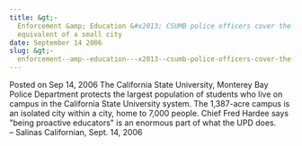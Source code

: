 ```yaml
---
title: &gt;-
  Enforcement &amp; Education &#x2013; CSUMB police officers cover the
  equivalent of a small city
date: September 14 2006
slug: &gt;-
  enforcement--amp--education---x2013--csumb-police-officers-cover-the-equivalent-of-a-small-city
---
```





<span class="date">Posted on Sep 14, 2006    </span>
The California State University, Monterey Bay Police Department
protects the largest population of students who live on campus in
the California State University system. The 1,387-acre campus is an
isolated city within a city, home to 7,000 people. Chief Fred
Hardee says &quot;being proactive educators&quot; is an enormous part of what
the UPD does.<br>
&#x2013; Salinas Californian, Sept. 14, 2006<br/></br>




